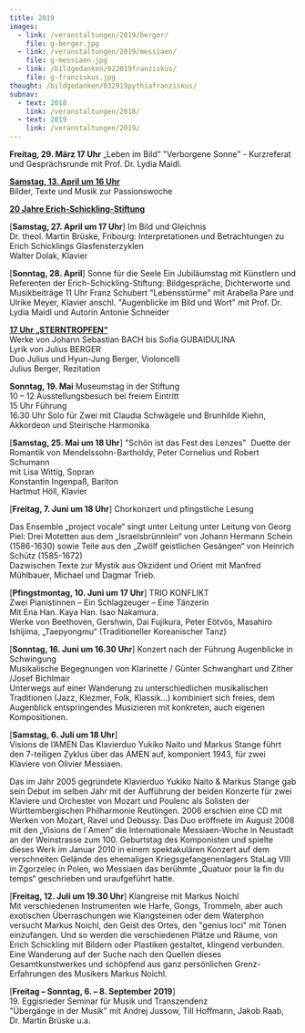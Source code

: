 ```yaml
---
title: 2019
images:
  - link: /veranstaltungen/2019/berger/
    file: g-berger.jpg
  - link: /veranstaltungen/2019/messiaen/
    file: g-messiaen.jpg
  - link: /bildgedanken/022019franziskus/
    file: g-franziskus.jpg  
thought: /bildgedanken/032919pythiafranziskus/
subnav:
  - text: 2018
    link: /veranstaltungen/2018/
  - text: 2019
    link: /veranstaltungen/2019/
---
```



**Freitag, 29. März 17 Uhr** „Leben im Bild“ 
"Verborgene Sonne" - Kurzreferat und Gesprächsrunde mit Prof. Dr. Lydia Maidl.   

[**Samstag, 13. April um 16 Uhr**](/veranstaltungen/2019/palmsamstag/)  
Bilder, Texte und Musik zur Passionswoche  

[**20 Jahre Erich-Schickling-Stiftung**](/veranstaltungen/2019/jubilaeum/)

[**Samstag, 27. April um 17 Uhr**] Im Bild und Gleichnis  
Dr. theol. Martin Brüske, Fribourg: 
Interpretationen und Betrachtungen zu Erich Schicklings Glasfensterzyklen  
Walter Dolak, Klavier   

[**Sonntag, 28. April**] Sonne für die Seele
Ein Jubiläumstag mit Künstlern und Referenten der Erich-Schickling-Stiftung:
Bildgespräche, Dichterworte und Musikbeiträge
11 Uhr Franz Schubert "Lebensstürme"
mit Arabella Pare und Ulrike Meyer, Klavier
anschl. "Augenblicke im Bild und Wort" mit Prof. Dr. Lydia Maidl und Autorin Antonie Schneider

[**17 Uhr „STERNTROPFEN“**](/veranstaltungen/2019/berger/)  
Werke von Johann Sebastian BACH bis Sofia GUBAIDULINA  
Lyrik von Julius BERGER   
Duo Julius und Hyun-Jung Berger, Violoncelli  
Julius Berger, Rezitation


**Sonntag, 19. Mai** Museumstag in der Stiftung  
10 – 12 Ausstellungsbesuch bei freiem Eintritt  
15 Uhr Führung  
16.30 Uhr Solo für Zwei
mit Claudia Schwägele und Brunhilde Kiehn, Akkordeon und Steirische Harmonika

[**Samstag, 25. Mai um 18 Uhr**]  "Schön ist das Fest des Lenzes" 
Duette der Romantik von Mendelssohn-Bartholdy, Peter Cornelius und Robert Schumann  
mit Lisa Wittig, Sopran  
Konstantin Ingenpaß, Bariton  
Hartmut Höll, Klavier

[**Freitag, 7. Juni um 18 Uhr**] Chorkonzert und pfingstliche Lesung

Das Ensemble „project vocale“ singt unter Leitung unter Leitung von Georg Piel:
Drei Motetten aus dem „Israelsbrünnlein“ von Johann Hermann Schein (1586-1630) sowie Teile aus den „Zwölf geistlichen Gesängen“ von Heinrich Schütz (1585-1672)  
Dazwischen Texte zur Mystik aus Okzident und Orient mit Manfred Mühlbauer, Michael und Dagmar Trieb.


[**Pfingstmontag, 10. Juni um 17 Uhr**] TRIO KONFLIKT  
Zwei Pianistinnen – Ein Schlagzeuger – Eine Tänzerin  
Mit Ena Han. Kaya Han. Isao Nakamura.	
Werke von Beethoven, Gershwin, Dai Fujikura, Peter Eötvös, Masahiro Ishijima, „Taepyongmu“ (Traditioneller Koreanischer Tanz)


[**Sonntag, 16. Juni um 16.30 Uhr**] Konzert nach der Führung
Augenblicke in Schwingung   
Musikalische Begegnungen von Klarinette / Günter Schwanghart und Zither /Josef Bichlmair   
Unterwegs auf einer Wanderung zu unterschiedlichen musikalischen Traditionen (Jazz, Klezmer, Folk, Klassik...) kombiniert sich freies, dem Augenblick entspringendes Musizieren mit konkreten, auch eigenen Kompositionen. 



[**Samstag, 6. Juli um 18 Uhr**]  
	Visions de l’AMEN 
Das Klavierduo Yukiko Naito und Markus Stange führt den 7-teiligen Zyklus über das AMEN auf, komponiert 1943, für zwei Klaviere von Olivier Messiaen.

Das im Jahr 2005 gegründete Klavierduo Yukiko Naito & Markus Stange gab sein Debut im selben Jahr mit der Aufführung der beiden Konzerte für zwei Klaviere und Orchester von Mozart und Poulenc als Solisten der Württembergischen Philharmonie Reutlingen. 2006 erschien eine CD mit Werken von Mozart, Ravel und Debussy. Das Duo eröffnete im August  2008 mit den „Visions de l´Amen“ die Internationale Messiaen-Woche in Neustadt an der Weinstrasse zum 100. Geburtstag des Komponisten und spielte dieses Werk im Januar 2010 in einem spektakulären Konzert auf dem verschneiten Gelände des ehemaligen Kriegsgefangenenlagers StaLag VIII in Zgorzelec in Polen, wo Messiaen das berühmte „Quatuor pour la fin du temps“ geschrieben und uraufgeführt hatte.


[**Freitag, 12. Juli um 19.30 Uhr**] Klangreise mit Markus Noichl  
Mit verschiedenen Instrumenten wie Harfe, Gongs, Trommeln, aber auch exotischen Überraschungen wie Klangsteinen oder dem Waterphon versucht Markus Noichl, den Geist des Ortes, den "genius loci" mit Tönen einzufangen. Und so werden die verschiedenen Plätze und Räume, von Erich Schickling mit Bildern oder Plastiken gestaltet, klingend verbunden. Eine Wanderung auf der Suche nach den Quellen dieses Gesamtkunstwerkes und schöpfend aus ganz persönlichen Grenz-Erfahrungen des Musikers Markus Noichl.

[**Freitag – Sonntag, 6. – 8. September 2019**]  
19. Eggisrieder Seminar für Musik und Transzendenz   
"Übergänge in der Musik"
mit Andrej Jussow, Till Hoffmann, Jakob Raab, Dr. Martin Brüske u.a.





